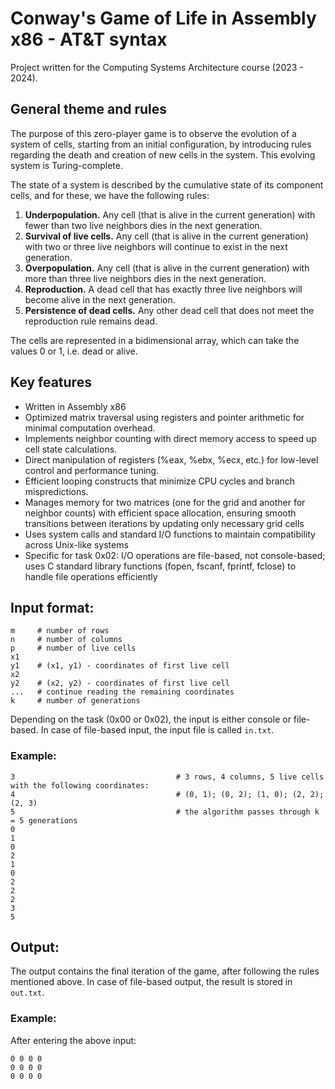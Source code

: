# Conway's Game of Life in Assembly x86 - AT&T syntax

Project written for the Computing Systems Architecture course (2023 - 2024).

## General theme and rules
The purpose of this zero-player game is to observe the evolution of a system of cells, starting from an initial configuration, by introducing rules regarding the death and creation of new cells in the system. This evolving system is Turing-complete.

The state of a system is described by the cumulative state of its component cells, and for these, we have the following rules:  

1. **Underpopulation.** Any cell (that is alive in the current generation) with fewer than two live neighbors dies in the next generation.  
2. **Survival of live cells.** Any cell (that is alive in the current generation) with two or three live neighbors will continue to exist in the next generation.  
3. **Overpopulation.** Any cell (that is alive in the current generation) with more than three live neighbors dies in the next generation.  
4. **Reproduction.** A dead cell that has exactly three live neighbors will become alive in the next generation.  
5. **Persistence of dead cells.** Any other dead cell that does not meet the reproduction rule remains dead.

The cells are represented in a bidimensional array, which can take the values 0 or 1, i.e. dead or alive.

## Key features

- Written in Assembly x86
- Optimized matrix traversal using registers and pointer arithmetic for minimal computation overhead.
- Implements neighbor counting with direct memory access to speed up cell state calculations.
- Direct manipulation of registers (%eax, %ebx, %ecx, etc.) for low-level control and performance tuning.
- Efficient looping constructs that minimize CPU cycles and branch mispredictions.
- Manages memory for two matrices (one for the grid and another for neighbor counts) with efficient space allocation, ensuring smooth transitions between iterations by updating only necessary grid cells
- Uses system calls and standard I/O functions to maintain compatibility across Unix-like systems
- Specific for task 0x02: I/O operations are file-based, not console-based; uses C standard library functions (fopen, fscanf, fprintf, fclose) to handle file operations efficiently

## Input format:

```
m     # number of rows
n     # number of columns
p     # number of live cells
x1
y1    # (x1, y1) - coordinates of first live cell
x2
y2    # (x2, y2) - coordinates of first live cell
...   # continue reading the remaining coordinates
k     # number of generations
```

Depending on the task (0x00 or 0x02), the input is either console or file-based. In case of file-based input, the input file is called `in.txt`.

### Example:
```
3                                    # 3 rows, 4 columns, 5 live cells with the following coordinates:
4                                    # (0, 1); (0, 2); (1, 0); (2, 2); (2, 3)
5                                    # the algorithm passes through k = 5 generations
0
1 
0
2 
1
0 
2
2
2
3 
5 
```
## Output:

The output contains the final iteration of the game, after following the rules mentioned above. In case of file-based output, the result is stored in `out.txt`.

### Example:

After entering the above input:

```
0 0 0 0
0 0 0 0
0 0 0 0
```
